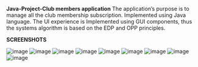 **Java-Project-Club members application**
The application’s purpose is to manage all the club membership subscription. 
Implemented using Java language.
The UI experience is Implemented using GUI components, thus the systems algorithm is based on the EDP and OPP principles.



**SCREENSHOTS**



![image](https://user-images.githubusercontent.com/70447976/155719249-9d7cc180-ef2c-4171-a58f-c102c838b3df.png)
![image](https://user-images.githubusercontent.com/70447976/155593374-6af06cc1-d461-4a49-9f70-3c04714c6ddd.png)
![image](https://user-images.githubusercontent.com/70447976/155593425-4d1a592d-7c9c-495a-ab81-8dfb1a2834c1.png)
![image](https://user-images.githubusercontent.com/70447976/155594151-aa33e981-c075-44a4-9e73-e153ae9b7601.png)
![image](https://user-images.githubusercontent.com/70447976/155594186-9019f898-3001-4f36-80e4-c0bce5017885.png)
![image](https://user-images.githubusercontent.com/70447976/155595571-78c7aee2-243c-4984-af34-e7a1043eb5e7.png)
![image](https://user-images.githubusercontent.com/70447976/155595608-691f99ce-680d-4959-920c-f6c393f393df.png)
![image](https://user-images.githubusercontent.com/70447976/155595838-e3168ff0-bb6d-4388-8e03-d43bf24b4b32.png)
![image](https://user-images.githubusercontent.com/70447976/155595889-2639587f-0337-4cdd-9672-e5920feba805.png)







